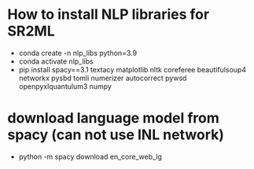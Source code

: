 # How to install NLP libraries for SR2ML
- conda create -n nlp_libs python=3.9
- conda activate nlp_libs
- pip install spacy==3.1 textacy matplotlib nltk coreferee beautifulsoup4 networkx pysbd tomli numerizer autocorrect pywsd openpyxlquantulum3 numpy

# download language model from spacy (can not use INL network)
- python -m spacy download en_core_web_lg
